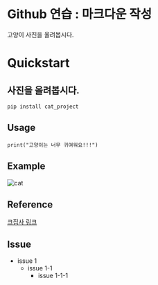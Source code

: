 Github 연습 : 마크다운 작성
=======================

고양이 사진을 올려봅시다.
# Quickstart

## 사진을 올려봅시다.

```pip install cat_project```
## Usage


```print("고양이는 너무 귀여워요!!!")```


## Example

![cat](https://github.com/mingu4u/conflict_project/assets/97663670/20daa67f-f927-4a83-bc9c-43a24f1c1cd1)

## Reference

[크집사 링크](https://www.google.com/search?q=%EA%B3%A0%EC%96%91%EC%95%84&oq=%EA%B3%A0%EC%96%91%EC%95%84&gs_lcrp=EgZjaHJvbWUyBggAEEUYOTIGCAEQRRg7MgYIAhBFGDsyBggDEEUYO9IBCDIwOTZqMGo3qAIAsAIA&sourceid=chrome&ie=UTF-8)


## Issue

* issue 1
  - issue 1-1
      + issue 1-1-1

    
